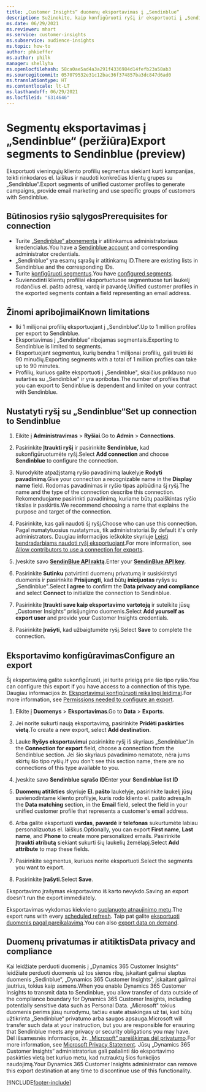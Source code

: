 ```yaml
---
title: „Customer Insights“ duomenų eksportavimas į „Sendinblue“
description: Sužinokite, kaip konfigūruoti ryšį ir eksportuoti į „Sendinblue“.
ms.date: 06/29/2021
ms.reviewer: mhart
ms.service: customer-insights
ms.subservice: audience-insights
ms.topic: how-to
author: phkieffer
ms.author: philk
manager: shellyha
ms.openlocfilehash: 58ca0ae5ad4a3a291f4336984d14fefb23a58ab3
ms.sourcegitcommit: 057079532e31c12bac36f374857ba3dc847d6ad0
ms.translationtype: HT
ms.contentlocale: lt-LT
ms.lasthandoff: 06/29/2021
ms.locfileid: "6314646"
---
```

# <a name="export-segments-to-sendinblue-preview"></a><span data-ttu-id="9e2eb-103">Segmentų eksportavimas į „Sendinblue“ (peržiūra)</span><span class="sxs-lookup"><span data-stu-id="9e2eb-103">Export segments to Sendinblue (preview)</span></span>

<span data-ttu-id="9e2eb-104">Eksportuoti vieningųjų kliento profilių segmentus siekiant kurti kampanijas, teikti rinkodaros el. laiškus ir naudoti konkrečias klientų grupes su „Sendinblue“.</span><span class="sxs-lookup"><span data-stu-id="9e2eb-104">Export segments of unified customer profiles to generate campaigns, provide email marketing and use specific groups of customers with Sendinblue.</span></span>

## <a name="prerequisites-for-connection"></a><span data-ttu-id="9e2eb-105">Būtinosios ryšio sąlygos</span><span class="sxs-lookup"><span data-stu-id="9e2eb-105">Prerequisites for connection</span></span>

-   <span data-ttu-id="9e2eb-106">Turite [„Sendinblue“ abonementą](https://www.sendinblue.com/) ir atitinkamus administratoriaus kredencialus.</span><span class="sxs-lookup"><span data-stu-id="9e2eb-106">You have a [Sendinblue account](https://www.sendinblue.com/) and corresponding administrator credentials.</span></span>
-   <span data-ttu-id="9e2eb-107">„Sendinblue“ yra esamų sąrašų ir atitinkamų ID.</span><span class="sxs-lookup"><span data-stu-id="9e2eb-107">There are existing lists in Sendinblue and the corresponding IDs.</span></span>
-   <span data-ttu-id="9e2eb-108">Turite [konfigūruoti segmentus](segments.md).</span><span class="sxs-lookup"><span data-stu-id="9e2eb-108">You have [configured segments](segments.md).</span></span>
-   <span data-ttu-id="9e2eb-109">Suvienodinti klientų profiliai eksportuotuose segmentuose turi laukelį rodančius el. pašto adresą, vardą ir pavardę.</span><span class="sxs-lookup"><span data-stu-id="9e2eb-109">Unified customer profiles in the exported segments contain a field representing an email address.</span></span>

## <a name="known-limitations"></a><span data-ttu-id="9e2eb-110">Žinomi apribojimai</span><span class="sxs-lookup"><span data-stu-id="9e2eb-110">Known limitations</span></span>

- <span data-ttu-id="9e2eb-111">Iki 1 milijonai profilių eksportuojant į „Sendinblue“.</span><span class="sxs-lookup"><span data-stu-id="9e2eb-111">Up to 1 million profiles per export to Sendinblue.</span></span>
- <span data-ttu-id="9e2eb-112">Eksportavimas į „Sendinblue“ ribojamas segmentais.</span><span class="sxs-lookup"><span data-stu-id="9e2eb-112">Exporting to Sendinblue is limited to segments.</span></span>
- <span data-ttu-id="9e2eb-113">Eksportuojant segmentus, kurių bendra 1 milijonai profilių, gali trukti iki 90 minučių.</span><span class="sxs-lookup"><span data-stu-id="9e2eb-113">Exporting segments with a total of 1 million profiles can take up to 90 minutes.</span></span> 
- <span data-ttu-id="9e2eb-114">Profilių, kuriuos galite eksportuoti į „Sendinblue", skaičius priklauso nuo sutarties su „Sendinblue" ir yra apribotas.</span><span class="sxs-lookup"><span data-stu-id="9e2eb-114">The number of profiles that you can export to Sendinblue is dependent and limited on your contract with Sendinblue.</span></span>

## <a name="set-up-connection-to-sendinblue"></a><span data-ttu-id="9e2eb-115">Nustatyti ryšį su „Sendinblue“</span><span class="sxs-lookup"><span data-stu-id="9e2eb-115">Set up connection to Sendinblue</span></span>

1. <span data-ttu-id="9e2eb-116">Eikite į **Administravimas** > **Ryšiai**.</span><span class="sxs-lookup"><span data-stu-id="9e2eb-116">Go to **Admin** > **Connections**.</span></span>

1. <span data-ttu-id="9e2eb-117">Pasirinkite **Įtraukti ryšį** ir pasirinkite **Sendinblue,** kad sukonfigūruotumėte ryšį.</span><span class="sxs-lookup"><span data-stu-id="9e2eb-117">Select **Add connection** and choose **Sendinblue** to configure the connection.</span></span>

1. <span data-ttu-id="9e2eb-118">Nurodykite atpažįstamą ryšio pavadinimą laukelyje **Rodyti pavadinimą**.</span><span class="sxs-lookup"><span data-stu-id="9e2eb-118">Give your connection a recognizable name in the **Display name** field.</span></span> <span data-ttu-id="9e2eb-119">Rodomas pavadinimas ir ryšio tipas apibūdina šį ryšį.</span><span class="sxs-lookup"><span data-stu-id="9e2eb-119">The name and the type of the connection describe this connection.</span></span> <span data-ttu-id="9e2eb-120">Rekomenduojame pasirinkti pavadinimą, kuriame būtų paaiškintas ryšio tikslas ir paskirtis.</span><span class="sxs-lookup"><span data-stu-id="9e2eb-120">We recommend choosing a name that explains the purpose and target of the connection.</span></span>

1. <span data-ttu-id="9e2eb-121">Pasirinkite, kas gali naudoti šį ryšį.</span><span class="sxs-lookup"><span data-stu-id="9e2eb-121">Choose who can use this connection.</span></span> <span data-ttu-id="9e2eb-122">Pagal numatytuosius nustatymus, tik administratoriai.</span><span class="sxs-lookup"><span data-stu-id="9e2eb-122">By default it's only administrators.</span></span> <span data-ttu-id="9e2eb-123">Daugiau informacijos ieškokite skyriuje [Leisti bendradarbiams naudoti ryšį eksportuojant](connections.md#allow-contributors-to-use-a-connection-for-exports).</span><span class="sxs-lookup"><span data-stu-id="9e2eb-123">For more information, see [Allow contributors to use a connection for exports](connections.md#allow-contributors-to-use-a-connection-for-exports).</span></span>

1. <span data-ttu-id="9e2eb-124">Įveskite savo **[SendinBlue API raktą](https://developers.sendinblue.com/docs/getting-started#:~:text=Get%20your%20API%20key&text=You%20can%20create%20one%20from,your%20settings%20This%20API%20key)**.</span><span class="sxs-lookup"><span data-stu-id="9e2eb-124">Enter your **[SendinBlue API key](https://developers.sendinblue.com/docs/getting-started#:~:text=Get%20your%20API%20key&text=You%20can%20create%20one%20from,your%20settings%20This%20API%20key)**.</span></span>

1. <span data-ttu-id="9e2eb-125">Pasirinkite **Sutinku** patvirtinti duomenų privatumą ir susiskirstyti duomenis ir pasirinkite **Prisijungti**, kad būtų **inicijuotas** ryšys su „Sendinblue".</span><span class="sxs-lookup"><span data-stu-id="9e2eb-125">Select **I agree** to confirm the **Data privacy and compliance** and select **Connect** to initialize the connection to Sendinblue.</span></span>

1. <span data-ttu-id="9e2eb-126">Pasirinkite **Įtraukti save kaip eksportavimo vartotoją** ir suteikite jūsų „Customer Insights“ prisijungimo duomenis.</span><span class="sxs-lookup"><span data-stu-id="9e2eb-126">Select **Add yourself as export user** and provide your Customer Insights credentials.</span></span>

1. <span data-ttu-id="9e2eb-127">Pasirinkite **Įrašyti**, kad užbaigtumėte ryšį.</span><span class="sxs-lookup"><span data-stu-id="9e2eb-127">Select **Save** to complete the connection.</span></span>

## <a name="configure-an-export"></a><span data-ttu-id="9e2eb-128">Eksportavimo konfigūravimas</span><span class="sxs-lookup"><span data-stu-id="9e2eb-128">Configure an export</span></span>

<span data-ttu-id="9e2eb-129">Šį eksportavimą galite sukonfigūruoti, jei turite prieigą prie šio tipo ryšio.</span><span class="sxs-lookup"><span data-stu-id="9e2eb-129">You can configure this export if you have access to a connection of this type.</span></span> <span data-ttu-id="9e2eb-130">Daugiau informacijos žr. [Eksportavimui konfigūruoti reikalingi leidimai](export-destinations.md#set-up-a-new-export).</span><span class="sxs-lookup"><span data-stu-id="9e2eb-130">For more information, see [Permissions needed to configure an export](export-destinations.md#set-up-a-new-export).</span></span>

1. <span data-ttu-id="9e2eb-131">Eikite į **Duomenys** > **Eksportavimas**.</span><span class="sxs-lookup"><span data-stu-id="9e2eb-131">Go to **Data** > **Exports**.</span></span>

1. <span data-ttu-id="9e2eb-132">Jei norite sukurti naują eksportavimą, pasirinkite **Pridėti paskirties vietą**.</span><span class="sxs-lookup"><span data-stu-id="9e2eb-132">To create a new export, select **Add destination**.</span></span>

1. <span data-ttu-id="9e2eb-133">Lauke **Ryšys eksportavimui** pasirinkite ryšį iš skyriaus „Sendinblue“.</span><span class="sxs-lookup"><span data-stu-id="9e2eb-133">In the **Connection for export** field, choose a connection from the Sendinblue section.</span></span> <span data-ttu-id="9e2eb-134">Jei šio skyriaus pavadinimo nematote, nėra jums skirtų šio tipo ryšių.</span><span class="sxs-lookup"><span data-stu-id="9e2eb-134">If you don't see this section name, there are no connections of this type available to you.</span></span>

1. <span data-ttu-id="9e2eb-135">Įveskite savo **Sendinblue sąrašo ID**</span><span class="sxs-lookup"><span data-stu-id="9e2eb-135">Enter your **Sendinblue list ID**</span></span> 

1. <span data-ttu-id="9e2eb-136">**Duomenų atitikties** skyriuje **El. pašto** laukelyje, pasirinkite laukelį jūsų suvienodintame kliento profilyje, kuris rodo kliento el. pašto adresą.</span><span class="sxs-lookup"><span data-stu-id="9e2eb-136">In the **Data matching** section, in the **Email** field, select the field in your unified customer profile that represents a customer's email address.</span></span> 

1. <span data-ttu-id="9e2eb-137">Arba galite eksportuoti **vardas**, **pavardė** ir **telefonas** sukurtumėte labiau personalizuotus el. laiškus.</span><span class="sxs-lookup"><span data-stu-id="9e2eb-137">Optionally, you can export **First name**, **Last name**, and **Phone**  to create more personalized emails.</span></span> <span data-ttu-id="9e2eb-138">Pasirinkite **Įtraukti atributą** siekiant sukurti šių laukelių žemėlapį.</span><span class="sxs-lookup"><span data-stu-id="9e2eb-138">Select **Add attribute** to map these fields.</span></span>

1. <span data-ttu-id="9e2eb-139">Pasirinkite segmentus, kuriuos norite eksportuoti.</span><span class="sxs-lookup"><span data-stu-id="9e2eb-139">Select the segments you want to export.</span></span> 

1. <span data-ttu-id="9e2eb-140">Pasirinkite **Įrašyti**.</span><span class="sxs-lookup"><span data-stu-id="9e2eb-140">Select **Save**.</span></span>

<span data-ttu-id="9e2eb-141">Eksportavimo įrašymas eksportavimo iš karto nevykdo.</span><span class="sxs-lookup"><span data-stu-id="9e2eb-141">Saving an export doesn't run the export immediately.</span></span>

<span data-ttu-id="9e2eb-142">Eksportavimas vykdomas kiekvieno [suplanuoto atnaujinimo metu](system.md#schedule-tab).</span><span class="sxs-lookup"><span data-stu-id="9e2eb-142">The export runs with every [scheduled refresh](system.md#schedule-tab).</span></span> <span data-ttu-id="9e2eb-143">Taip pat galite [eksportuoti duomenis pagal pareikalavimą](export-destinations.md#run-exports-on-demand).</span><span class="sxs-lookup"><span data-stu-id="9e2eb-143">You can also [export data on demand](export-destinations.md#run-exports-on-demand).</span></span> 


## <a name="data-privacy-and-compliance"></a><span data-ttu-id="9e2eb-144">Duomenų privatumas ir atitiktis</span><span class="sxs-lookup"><span data-stu-id="9e2eb-144">Data privacy and compliance</span></span>

<span data-ttu-id="9e2eb-145">Kai leidžiate perduoti duomenis į „Dynamics 365 Customer Insights“ leidžiate perduoti duomenis už tos sienos ribų, įskaitant galimai slaptus duomenis „Sedinblue“, „Dynamics 365 Customer Insights“, įskaitant galimai jautrius, tokius kaip asmens.</span><span class="sxs-lookup"><span data-stu-id="9e2eb-145">When you enable Dynamics 365 Customer Insights to transmit data to Sendinblue, you allow transfer of data outside of the compliance boundary for Dynamics 365 Customer Insights, including potentially sensitive data such as Personal Data.</span></span> <span data-ttu-id="9e2eb-146">„Microsoft" tokius duomenis perims jūsų nurodymu, tačiau esate atsakingas už tai, kad būtų užtikrinta „Sendinblue“ privatumo arba saugos apsauga.</span><span class="sxs-lookup"><span data-stu-id="9e2eb-146">Microsoft will transfer such data at your instruction, but you are responsible for ensuring that Sendinblue meets any privacy or security obligations you may have.</span></span> <span data-ttu-id="9e2eb-147">Dėl išsamesnės informacijos, žr. [„Microsoft“ pareiškimas dėl privatumo](https://go.microsoft.com/fwlink/?linkid=396732).</span><span class="sxs-lookup"><span data-stu-id="9e2eb-147">For more information, see [Microsoft Privacy Statement](https://go.microsoft.com/fwlink/?linkid=396732).</span></span>
<span data-ttu-id="9e2eb-148">Jūsų „Dynamics 365 Customer Insights“ administratorius gali pašalinti šio eksportavimo paskirties vietą bet kuriuo metu, kad nutrauktų šios funkcijos naudojimą.</span><span class="sxs-lookup"><span data-stu-id="9e2eb-148">Your Dynamics 365 Customer Insights administrator can remove this export destination at any time to discontinue use of this functionality.</span></span>


[!INCLUDE[footer-include](../includes/footer-banner.md)]
